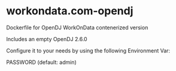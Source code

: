 # workondata.com-opendj
Dockerfile for OpenDJ WorkOnData contenerized version

Includes an empty OpenDJ 2.6.0

Configure it to your needs by using the following Environment Var:

PASSWORD (default: admin)
